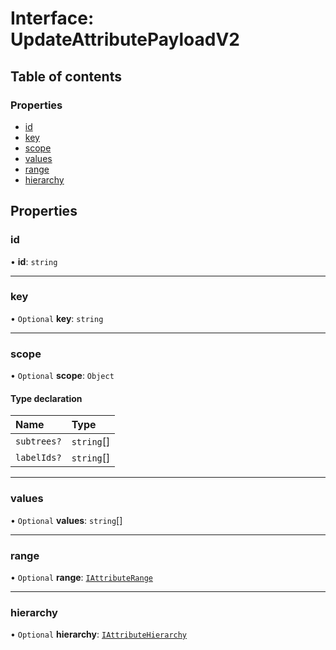 # Interface: UpdateAttributePayloadV2

## Table of contents

### Properties

- [id](UpdateAttributePayloadV2.md#id)
- [key](UpdateAttributePayloadV2.md#key)
- [scope](UpdateAttributePayloadV2.md#scope)
- [values](UpdateAttributePayloadV2.md#values)
- [range](UpdateAttributePayloadV2.md#range)
- [hierarchy](UpdateAttributePayloadV2.md#hierarchy)

## Properties

### id

• **id**: `string`

___

### key

• `Optional` **key**: `string`

___

### scope

• `Optional` **scope**: `Object`

#### Type declaration

| Name | Type |
| :------ | :------ |
| `subtrees?` | `string`[] |
| `labelIds?` | `string`[] |

___

### values

• `Optional` **values**: `string`[]

___

### range

• `Optional` **range**: [`IAttributeRange`](IAttributeRange.md)

___

### hierarchy

• `Optional` **hierarchy**: [`IAttributeHierarchy`](IAttributeHierarchy.md)
